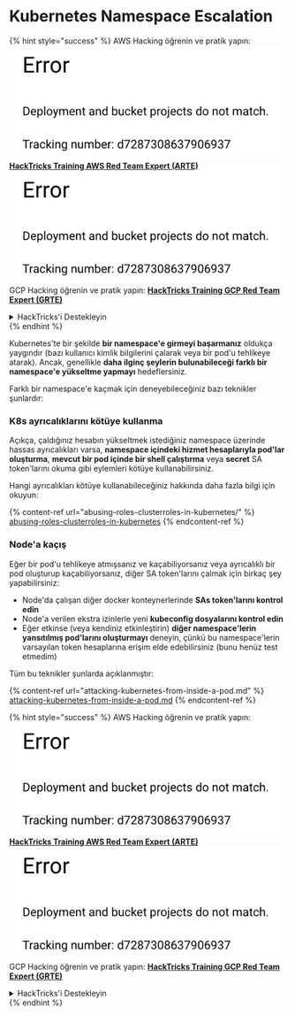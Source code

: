 # Kubernetes Namespace Escalation

{% hint style="success" %}
AWS Hacking öğrenin ve pratik yapın:<img src="../../.gitbook/assets/image (1) (1).png" alt="" data-size="line">[**HackTricks Training AWS Red Team Expert (ARTE)**](https://training.hacktricks.xyz/courses/arte)<img src="../../.gitbook/assets/image (1) (1).png" alt="" data-size="line">\
GCP Hacking öğrenin ve pratik yapın: <img src="../../.gitbook/assets/image (2).png" alt="" data-size="line">[**HackTricks Training GCP Red Team Expert (GRTE)**<img src="../../.gitbook/assets/image (2).png" alt="" data-size="line">](https://training.hacktricks.xyz/courses/grte)

<details>

<summary>HackTricks'i Destekleyin</summary>

* [**abonelik planlarını**](https://github.com/sponsors/carlospolop) kontrol edin!
* **💬 [**Discord grubuna**](https://discord.gg/hRep4RUj7f) veya [**telegram grubuna**](https://t.me/peass) katılın ya da **Twitter'da** 🐦 [**@hacktricks\_live**](https://twitter.com/hacktricks\_live)** bizi takip edin.**
* **Hacking ipuçlarını paylaşmak için** [**HackTricks**](https://github.com/carlospolop/hacktricks) ve [**HackTricks Cloud**](https://github.com/carlospolop/hacktricks-cloud) github reposuna PR gönderin.

</details>
{% endhint %}

Kubernetes'te bir şekilde **bir namespace'e girmeyi başarmanız** oldukça yaygındır (bazı kullanıcı kimlik bilgilerini çalarak veya bir pod'u tehlikeye atarak). Ancak, genellikle **daha ilginç şeylerin bulunabileceği farklı bir namespace'e yükseltme yapmayı** hedeflersiniz.

Farklı bir namespace'e kaçmak için deneyebileceğiniz bazı teknikler şunlardır:

### K8s ayrıcalıklarını kötüye kullanma

Açıkça, çaldığınız hesabın yükseltmek istediğiniz namespace üzerinde hassas ayrıcalıkları varsa, **namespace içindeki hizmet hesaplarıyla pod'lar oluşturma**, **mevcut bir pod içinde bir shell çalıştırma** veya **secret** SA token'larını okuma gibi eylemleri kötüye kullanabilirsiniz.

Hangi ayrıcalıkları kötüye kullanabileceğiniz hakkında daha fazla bilgi için okuyun:

{% content-ref url="abusing-roles-clusterroles-in-kubernetes/" %}
[abusing-roles-clusterroles-in-kubernetes](abusing-roles-clusterroles-in-kubernetes/)
{% endcontent-ref %}

### Node'a kaçış

Eğer bir pod'u tehlikeye atmışsanız ve kaçabiliyorsanız veya ayrıcalıklı bir pod oluşturup kaçabiliyorsanız, diğer SA token'larını çalmak için birkaç şey yapabilirsiniz:

* Node'da çalışan diğer docker konteynerlerinde **SAs token'larını kontrol edin**
* Node'a verilen ekstra izinlerle yeni **kubeconfig dosyalarını kontrol edin**
* Eğer etkinse (veya kendiniz etkinleştirin) **diğer namespace'lerin yansıtılmış pod'larını oluşturmayı** deneyin, çünkü bu namespace'lerin varsayılan token hesaplarına erişim elde edebilirsiniz (bunu henüz test etmedim)

Tüm bu teknikler şunlarda açıklanmıştır:

{% content-ref url="attacking-kubernetes-from-inside-a-pod.md" %}
[attacking-kubernetes-from-inside-a-pod.md](attacking-kubernetes-from-inside-a-pod.md)
{% endcontent-ref %}

{% hint style="success" %}
AWS Hacking öğrenin ve pratik yapın:<img src="../../.gitbook/assets/image (1) (1).png" alt="" data-size="line">[**HackTricks Training AWS Red Team Expert (ARTE)**](https://training.hacktricks.xyz/courses/arte)<img src="../../.gitbook/assets/image (1) (1).png" alt="" data-size="line">\
GCP Hacking öğrenin ve pratik yapın: <img src="../../.gitbook/assets/image (2).png" alt="" data-size="line">[**HackTricks Training GCP Red Team Expert (GRTE)**<img src="../../.gitbook/assets/image (2).png" alt="" data-size="line">](https://training.hacktricks.xyz/courses/grte)

<details>

<summary>HackTricks'i Destekleyin</summary>

* [**abonelik planlarını**](https://github.com/sponsors/carlospolop) kontrol edin!
* **💬 [**Discord grubuna**](https://discord.gg/hRep4RUj7f) veya [**telegram grubuna**](https://t.me/peass) katılın ya da **Twitter'da** 🐦 [**@hacktricks\_live**](https://twitter.com/hacktricks\_live)** bizi takip edin.**
* **Hacking ipuçlarını paylaşmak için** [**HackTricks**](https://github.com/carlospolop/hacktricks) ve [**HackTricks Cloud**](https://github.com/carlospolop/hacktricks-cloud) github reposuna PR gönderin.

</details>
{% endhint %}
